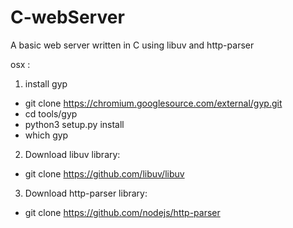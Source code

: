# C-webServer
A basic web server written in C using libuv and http-parser

osx :
1. install gyp
  - git clone https://chromium.googlesource.com/external/gyp.git
  - cd tools/gyp
  - python3 setup.py install
  - which gyp

2. Download libuv library:
  - git clone https://github.com/libuv/libuv
  
3. Download http-parser library:
  - git clone https://github.com/nodejs/http-parser
